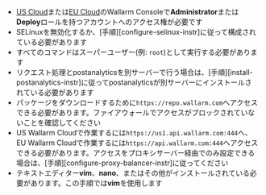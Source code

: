 * [US Cloud](https://us1.my.wallarm.com/)または[EU Cloud](https://my.wallarm.com/)のWallarm Consoleで**Administrator**または**Deploy**ロールを持つアカウントへのアクセス権が必要です
* SELinuxを無効化するか、[手順][configure-selinux-instr]に従って構成されている必要があります
* すべてのコマンドはスーパーユーザー(例: `root`)として実行する必要があります
* リクエスト処理とpostanalyticsを別サーバーで行う場合は、[手順][install-postanalytics-instr]に従ってpostanalyticsが別サーバーにインストールされている必要があります
* パッケージをダウンロードするために`https://repo.wallarm.com`へアクセスできる必要があります。ファイアウォールでアクセスがブロックされていないことを確認してください
* US Wallarm Cloudで作業するには`https://us1.api.wallarm.com:444`へ、EU Wallarm Cloudで作業するには`https://api.wallarm.com:444`へアクセスできる必要があります。アクセスをプロキシサーバー経由でのみ設定できる場合は、[手順][configure-proxy-balancer-instr]に従ってください
* テキストエディター**vim**、**nano**、またはその他がインストールされている必要があります。この手順では**vim**を使用します